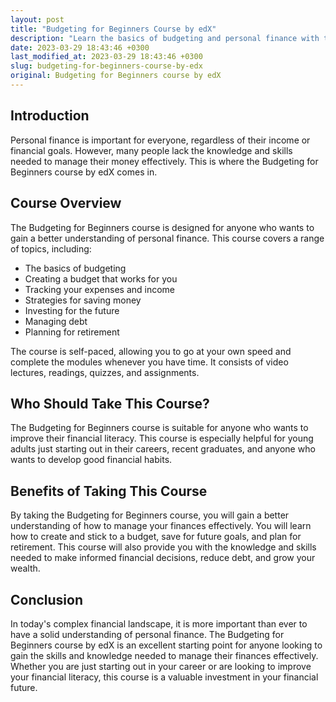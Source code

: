 ```yaml
---
layout: post
title: "Budgeting for Beginners Course by edX"
description: "Learn the basics of budgeting and personal finance with the Budgeting for Beginners course by edX. This course covers everything from creating a budget to saving for retirement."
date: 2023-03-29 18:43:46 +0300
last_modified_at: 2023-03-29 18:43:46 +0300
slug: budgeting-for-beginners-course-by-edx
original: Budgeting for Beginners course by edX
---
```

## Introduction

Personal finance is important for everyone, regardless of their income or financial goals. However, many people lack the knowledge and skills needed to manage their money effectively. This is where the Budgeting for Beginners course by edX comes in.

## Course Overview

The Budgeting for Beginners course is designed for anyone who wants to gain a better understanding of personal finance. This course covers a range of topics, including:

- The basics of budgeting
- Creating a budget that works for you
- Tracking your expenses and income
- Strategies for saving money
- Investing for the future
- Managing debt
- Planning for retirement

The course is self-paced, allowing you to go at your own speed and complete the modules whenever you have time. It consists of video lectures, readings, quizzes, and assignments.

## Who Should Take This Course?

The Budgeting for Beginners course is suitable for anyone who wants to improve their financial literacy. This course is especially helpful for young adults just starting out in their careers, recent graduates, and anyone who wants to develop good financial habits.

## Benefits of Taking This Course

By taking the Budgeting for Beginners course, you will gain a better understanding of how to manage your finances effectively. You will learn how to create and stick to a budget, save for future goals, and plan for retirement. This course will also provide you with the knowledge and skills needed to make informed financial decisions, reduce debt, and grow your wealth.

## Conclusion

In today's complex financial landscape, it is more important than ever to have a solid understanding of personal finance. The Budgeting for Beginners course by edX is an excellent starting point for anyone looking to gain the skills and knowledge needed to manage their finances effectively. Whether you are just starting out in your career or are looking to improve your financial literacy, this course is a valuable investment in your financial future.